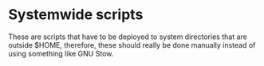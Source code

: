 # Systemwide scripts

These are scripts that have to be deployed to system directories that are
outside $HOME, therefore, these should really be done manually instead of
using something like GNU Stow.
